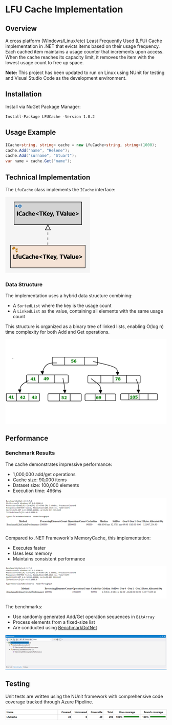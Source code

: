 # LFU Cache Implementation

## Overview 

A cross platform (Windows/Linux/etc) Least Frequently Used (LFU) Cache implementation in .NET that evicts items based on their usage frequency. Each cached item maintains a usage counter that increments upon access. When the cache reaches its capacity limit, it removes the item with the lowest usage count to free up space.

**Note:** This project has been updated to run on Linux using NUnit for testing and Visual Studio Code as the development environment.

## Installation 

Install via NuGet Package Manager:

```
Install-Package LFUCache -Version 1.0.2
```

## Usage Example

```csharp
ICache<string, string> cache = new LfuCache<string, string>(1000);
cache.Add("name", "Helene");
cache.Add("surname", "Stuart");
var name = cache.Get("name");
```

## Technical Implementation

The `LfuCache` class implements the `ICache` interface:

![Class Diagram](https://raw.githubusercontent.com/adavidoaiei/LeastFrequentlyUsedCache-Build-Linux/master/images/diagram_xkbden.png)

### Data Structure

The implementation uses a hybrid data structure combining:
- A `SortedList` where the key is the usage count
- A `LinkedList` as the value, containing all elements with the same usage count

This structure is organized as a binary tree of linked lists, enabling O(log n) time complexity for both Add and Get operations.

![Binary Tree and Linked List Structure](https://raw.githubusercontent.com/adavidoaiei/LeastFrequentlyUsedCache-Build-Linux/master/images/binary_tree_linked_list_r9zgzj.jpg)

## Performance

### Benchmark Results

The cache demonstrates impressive performance:
- 1,000,000 add/get operations
- Cache size: 90,000 items
- Dataset size: 100,000 elements
- Execution time: 466ms

![LFU Cache Performance](https://raw.githubusercontent.com/adavidoaiei/LeastFrequentlyUsedCache-Build-Linux/master/images/lfu_syqnac.png)

Compared to .NET Framework's MemoryCache, this implementation:
- Executes faster
- Uses less memory
- Maintains consistent performance

![Memory Cache Performance Comparison](https://raw.githubusercontent.com/adavidoaiei/LeastFrequentlyUsedCache-Build-Linux/master/images/mc_ikzrsm.png)

The benchmarks:
- Use randomly generated Add/Get operation sequences in `BitArray`
- Process elements from a fixed-size list
- Are conducted using [BenchmarkDotNet](https://benchmarkdotnet.org/)

![Benchmark Results](https://raw.githubusercontent.com/adavidoaiei/LeastFrequentlyUsedCache-Build-Linux/master/images/benchmarks_gqqzru.png)

## Testing

Unit tests are written using the NUnit framework with comprehensive code coverage tracked through Azure Pipeline.

![Code Coverage Report](https://raw.githubusercontent.com/adavidoaiei/LeastFrequentlyUsedCache-Build-Linux/master/images/code_coverage_lzv2si.png)




